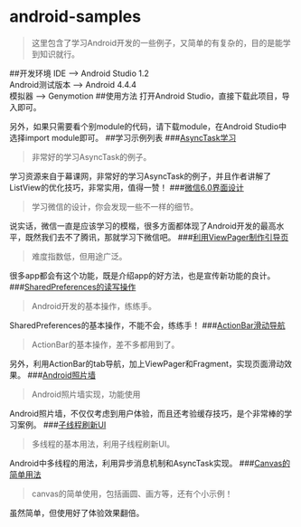# android-samples
>这里包含了学习Android开发的一些例子，又简单的有复杂的，目的是能学到知识就行。

##开发环境
IDE --> Android Studio 1.2  
Android测试版本 --> Android 4.4.4  
模拟器 --> Genymotion
##使用方法
打开Android Studio，直接下载此项目，导入即可。  

另外，如果只需要看个别module的代码，请下载module，在Android Studio中选择import module即可。
##学习示例列表
###[AsyncTask学习](https://github.com/castial/android-samples/tree/master/async_sample)
>非常好的学习AsyncTask的例子。

学习资源来自于幕课网，非常好的学习AsyncTask的例子，并且作者讲解了ListView的优化技巧，非常实用，值得一赞！
###[微信6.0界面设计](https://github.com/castial/android-samples/tree/master/wechat)
>学习微信的设计，你会发现一些不一样的细节。

说实话，微信一直是应该学习的模楷，很多方面都体现了Android开发的最高水平，既然我们去不了腾讯，那就学习下微信吧。
###[利用ViewPager制作引导页](https://github.com/castial/android-samples/tree/master/viewpager)
>难度指数低，但用途广泛。

很多app都会有这个功能，既是介绍app的好方法，也是宣传新功能的良计。
###[SharedPreferences的读写操作](https://github.com/castial/android-samples/tree/master/sharedpreferences)
>Android开发的基本操作，练练手。

SharedPreferences的基本操作，不能不会，练练手！
###[ActionBar滑动导航](https://github.com/castial/android-samples/tree/master/swipetabs)
>ActionBar的基本操作，差不多都用到了。

另外，利用ActionBar的tab导航，加上ViewPager和Fragment，实现页面滑动效果。
###[Android照片墙](https://github.com/castial/android-samples/tree/master/gallery)
>Android照片墙实现，功能使用

Android照片墙，不仅仅考虑到用户体验，而且还考验缓存技巧，是个非常棒的学习案例。
###[子线程刷新UI](https://github.com/castial/android-samples/tree/master/refreshui)
>多线程的基本用法，利用子线程刷新UI。

Android中多线程的用法，利用异步消息机制和AsyncTask实现。
###[Canvas的简单用法](https://github.com/castial/android-samples/tree/master/canvasdemo)
>canvas的简单使用，包括画圆、画方等，还有个小示例！

虽然简单，但使用好了体验效果翻倍。